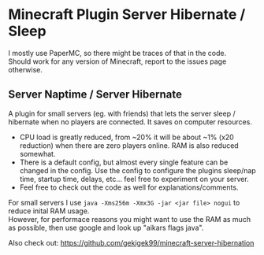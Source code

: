 # Minecraft Plugin Server Hibernate / Sleep
I mostly use PaperMC, so there might be traces of that in the code.  
Should work for any version of Minecraft, report to the issues page otherwise. 



## Server Naptime / Server Hibernate
A plugin for small servers (eg. with friends) that lets the server sleep / hibernate when no players are connected. It saves on computer resources.  

 * CPU load is greatly reduced, from ~20% it will be about ~1% (x20 reduction) when there are zero players online. RAM is also reduced somewhat.  
 * There is a default config, but almost every single feature can be changed in the config. Use the config to configure the plugins sleep/nap time, startup time, delays, etc... feel free to experiment on your server.
 * Feel free to check out the code as well for explanations/comments.


For small servers I use `java -Xms256m -Xmx3G -jar <jar file> nogui` to reduce inital RAM usage.  
However, for performace reasons you might want to use the RAM as much as possible, then use google and look up "aikars flags java".


Also check out: https://github.com/gekigek99/minecraft-server-hibernation
